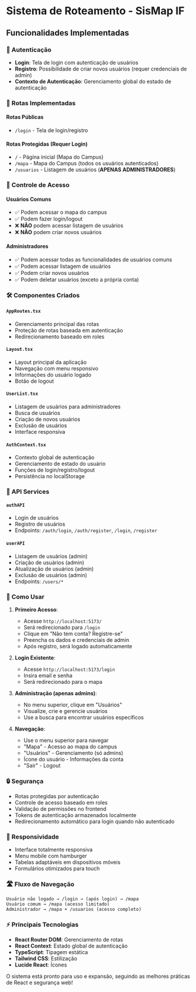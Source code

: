 # Sistema de Roteamento - SisMap IF

## Funcionalidades Implementadas

### 🔐 Autenticação
- **Login**: Tela de login com autenticação de usuários
- **Registro**: Possibilidade de criar novos usuários (requer credenciais de admin)
- **Contexto de Autenticação**: Gerenciamento global do estado de autenticação

### 🧭 Rotas Implementadas

#### Rotas Públicas
- `/login` - Tela de login/registro

#### Rotas Protegidas (Requer Login)
- `/` - Página inicial (Mapa do Campus)
- `/mapa` - Mapa do Campus (todos os usuários autenticados)
- `/usuarios` - Listagem de usuários (**APENAS ADMINISTRADORES**)

### 👥 Controle de Acesso

#### Usuários Comuns
- ✅ Podem acessar o mapa do campus
- ✅ Podem fazer login/logout
- ❌ **NÃO** podem acessar listagem de usuários
- ❌ **NÃO** podem criar novos usuários

#### Administradores
- ✅ Podem acessar todas as funcionalidades de usuários comuns
- ✅ Podem acessar listagem de usuários
- ✅ Podem criar novos usuários
- ✅ Podem deletar usuários (exceto a própria conta)

### 🛠️ Componentes Criados

#### `AppRoutes.tsx`
- Gerenciamento principal das rotas
- Proteção de rotas baseada em autenticação
- Redirecionamento baseado em roles

#### `Layout.tsx`
- Layout principal da aplicação
- Navegação com menu responsivo
- Informações do usuário logado
- Botão de logout

#### `UserList.tsx`
- Listagem de usuários para administradores
- Busca de usuários
- Criação de novos usuários
- Exclusão de usuários
- Interface responsiva

#### `AuthContext.tsx`
- Contexto global de autenticação
- Gerenciamento de estado do usuário
- Funções de login/registro/logout
- Persistência no localStorage

### 🔧 API Services

#### `authAPI`
- Login de usuários
- Registro de usuários
- Endpoints: `/auth/login`, `/auth/register`, `/login`, `/register`

#### `userAPI`
- Listagem de usuários (admin)
- Criação de usuários (admin)
- Atualização de usuários (admin)
- Exclusão de usuários (admin)
- Endpoints: `/users/*`

### 🚀 Como Usar

1. **Primeiro Acesso**:
   - Acesse `http://localhost:5173/`
   - Será redirecionado para `/login`
   - Clique em "Não tem conta? Registre-se"
   - Preencha os dados e credenciais de admin
   - Após registro, será logado automaticamente

2. **Login Existente**:
   - Acesse `http://localhost:5173/login`
   - Insira email e senha
   - Será redirecionado para o mapa

3. **Administração (apenas admins)**:
   - No menu superior, clique em "Usuários"
   - Visualize, crie e gerencie usuários
   - Use a busca para encontrar usuários específicos

4. **Navegação**:
   - Use o menu superior para navegar
   - "Mapa" - Acesso ao mapa do campus
   - "Usuários" - Gerenciamento (só admins)
   - Ícone do usuário - Informações da conta
   - "Sair" - Logout

### 🔒 Segurança

- Rotas protegidas por autenticação
- Controle de acesso baseado em roles
- Validação de permissões no frontend
- Tokens de autenticação armazenados localmente
- Redirecionamento automático para login quando não autenticado

### 📱 Responsividade

- Interface totalmente responsiva
- Menu mobile com hamburger
- Tabelas adaptáveis em dispositivos móveis
- Formulários otimizados para touch

### 🛣️ Fluxo de Navegação

```
Usuário não logado → /login → (após login) → /mapa
Usuário comum → /mapa (acesso limitado)
Administrador → /mapa + /usuarios (acesso completo)
```

### ⚡ Principais Tecnologias

- **React Router DOM**: Gerenciamento de rotas
- **React Context**: Estado global de autenticação
- **TypeScript**: Tipagem estática
- **Tailwind CSS**: Estilização
- **Lucide React**: Ícones

O sistema está pronto para uso e expansão, seguindo as melhores práticas de React e segurança web!

